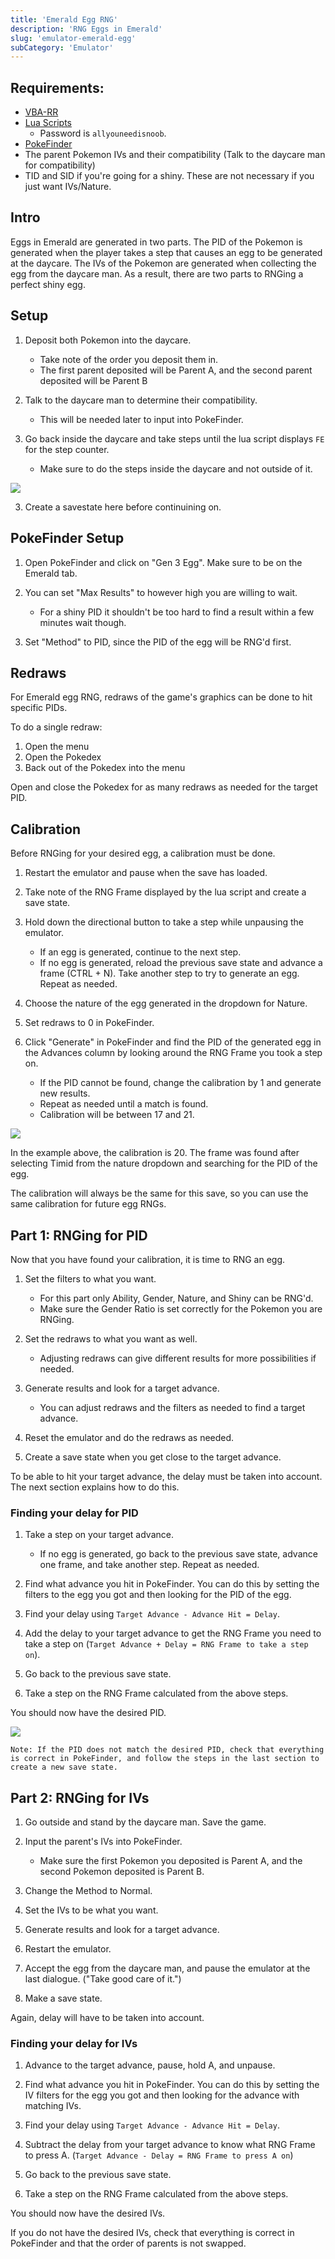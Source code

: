 ```yaml
---
title: 'Emerald Egg RNG'
description: 'RNG Eggs in Emerald'
slug: 'emulator-emerald-egg'
subCategory: 'Emulator'
---
```


## Requirements:

- [VBA-RR](https://code.google.com/archive/p/vba-rerecording/downloads)
- [Lua Scripts](https://pokerng.forumcommunity.net/?t=56443955&p=396434940)
  - Password is `allyouneedisnoob`.
- [PokeFinder](https://github.com/Admiral-Fish/PokeFinder/releases)
- The parent Pokemon IVs and their compatibility (Talk to the daycare man for compatibility)
- TID and SID if you're going for a shiny. These are not necessary if you just want IVs/Nature.

## Intro

Eggs in Emerald are generated in two parts. The PID of the Pokemon is generated when the player takes a step that causes an egg to be generated at the daycare. The IVs of the Pokemon are generated when collecting the egg from the daycare man. As a result, there are two parts to RNGing a perfect shiny egg.

## Setup

1. Deposit both Pokemon into the daycare.

   - Take note of the order you deposit them in.
   - The first parent deposited will be Parent A, and the second parent deposited will be Parent B

2. Talk to the daycare man to determine their compatibility.

   - This will be needed later to input into PokeFinder.

3. Go back inside the daycare and take steps until the lua script displays `FE` for the step counter.
   - Make sure to do the steps inside the daycare and not outside of it.

![](https://github.com/ShinySylveon04/PokemonRNGGuidesPics/blob/main/Screenshot_13.png?raw=true)

3. Create a savestate here before continuining on.

## PokeFinder Setup

1. Open PokeFinder and click on "Gen 3 Egg". Make sure to be on the Emerald tab.

2. You can set "Max Results" to however high you are willing to wait.

   - For a shiny PID it shouldn't be too hard to find a result within a few minutes wait though.

3. Set "Method" to PID, since the PID of the egg will be RNG'd first.

## Redraws

For Emerald egg RNG, redraws of the game's graphics can be done to hit specific PIDs.

To do a single redraw:

1. Open the menu
2. Open the Pokedex
3. Back out of the Pokedex into the menu

Open and close the Pokedex for as many redraws as needed for the target PID.

## Calibration

Before RNGing for your desired egg, a calibration must be done.

1. Restart the emulator and pause when the save has loaded.

2. Take note of the RNG Frame displayed by the lua script and create a save state.

3. Hold down the directional button to take a step while unpausing the emulator.

   - If an egg is generated, continue to the next step.
   - If no egg is generated, reload the previous save state and advance a frame (CTRL + N). Take another step to try to generate an egg. Repeat as needed.

4. Choose the nature of the egg generated in the dropdown for Nature.

5. Set redraws to 0 in PokeFinder.

6. Click "Generate" in PokeFinder and find the PID of the generated egg in the Advances column by looking around the RNG Frame you took a step on.
   - If the PID cannot be found, change the calibration by 1 and generate new results.
   - Repeat as needed until a match is found.
   - Calibration will be between 17 and 21.

![](https://github.com/ShinySylveon04/PokemonRNGGuidesPics/blob/main/Screenshot_16.png?raw=true)

In the example above, the calibration is 20. The frame was found after selecting Timid from the nature dropdown and searching for the PID of the egg.

The calibration will always be the same for this save, so you can use the same calibration for future egg RNGs.

## Part 1: RNGing for PID

Now that you have found your calibration, it is time to RNG an egg.

1. Set the filters to what you want.

   - For this part only Ability, Gender, Nature, and Shiny can be RNG'd.
   - Make sure the Gender Ratio is set correctly for the Pokemon you are RNGing.

2. Set the redraws to what you want as well.

   - Adjusting redraws can give different results for more possibilities if needed.

3. Generate results and look for a target advance.

   - You can adjust redraws and the filters as needed to find a target advance.

4. Reset the emulator and do the redraws as needed.

5. Create a save state when you get close to the target advance.

To be able to hit your target advance, the delay must be taken into account. The next section explains how to do this.

### Finding your delay for PID

1. Take a step on your target advance.

   - If no egg is generated, go back to the previous save state, advance one frame, and take another step. Repeat as needed.

2. Find what advance you hit in PokeFinder. You can do this by setting the filters to the egg you got and then looking for the PID of the egg.

3. Find your delay using `Target Advance - Advance Hit = Delay`.

4. Add the delay to your target advance to get the RNG Frame you need to take a step on (`Target Advance + Delay = RNG Frame to take a step on`).

5. Go back to the previous save state.

6. Take a step on the RNG Frame calculated from the above steps.

You should now have the desired PID.

![](https://github.com/ShinySylveon04/PokemonRNGGuidesPics/blob/main/Screenshot_17.png?raw=true)

```
Note: If the PID does not match the desired PID, check that everything is correct in PokeFinder, and follow the steps in the last section to create a new save state.
```

## Part 2: RNGing for IVs

1. Go outside and stand by the daycare man. Save the game.

2. Input the parent's IVs into PokeFinder.

   - Make sure the first Pokemon you deposited is Parent A, and the second Pokemon deposited is Parent B.

3. Change the Method to Normal.

4. Set the IVs to be what you want.

5. Generate results and look for a target advance.

6. Restart the emulator.

7. Accept the egg from the daycare man, and pause the emulator at the last dialogue. ("Take good care of it.")

8. Make a save state.

Again, delay will have to be taken into account.

### Finding your delay for IVs

1. Advance to the target advance, pause, hold A, and unpause.

2. Find what advance you hit in PokeFinder. You can do this by setting the IV filters for the egg you got and then looking for the advance with matching IVs.

3. Find your delay using `Target Advance - Advance Hit = Delay`.

4. Subtract the delay from your target advance to know what RNG Frame to press A. (`Target Advance - Delay = RNG Frame to press A on`)

5. Go back to the previous save state.

6. Take a step on the RNG Frame calculated from the above steps.

You should now have the desired IVs.

If you do not have the desired IVs, check that everything is correct in PokeFinder and that the order of parents is not swapped.
